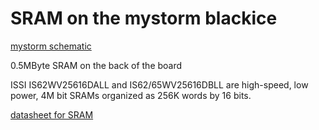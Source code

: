 # SRAM on the mystorm blackice

[mystorm schematic](mystorm.pdf)

0.5MByte SRAM on the back of the board

ISSI IS62WV25616DALL and IS62/65WV25616DBLL are high-speed, low power, 4M bit SRAMs organized as 256K words by 16 bits. 

[datasheet for SRAM](http://docs-europe.electrocomponents.com/webdocs/1313/0900766b81313964.pdf)
